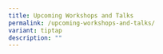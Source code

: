 ```yaml
---
title: Upcoming Workshops and Talks
permalink: /upcoming-workshops-and-talks/
variant: tiptap
description: ""
---
```

